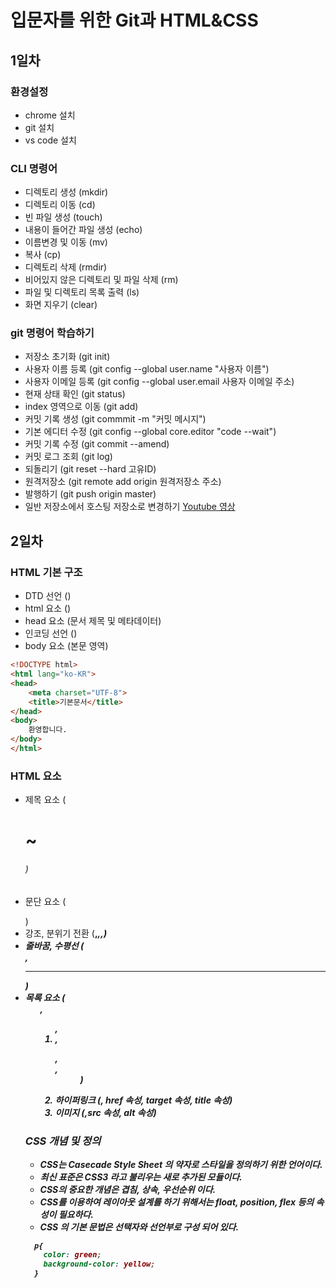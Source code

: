 # 입문자를 위한 Git과 HTML&CSS
## 1일차 
### 환경설정 
- chrome 설치
- git 설치
- vs code 설치 
### CLI 명령어 
- 디렉토리 생성 (mkdir)
- 디렉토리 이동 (cd)
- 빈 파일 생성 (touch)
- 내용이 들어간 파일 생성 (echo)
- 이름변경 및 이동 (mv)
- 복사 (cp)
- 디렉토리 삭제 (rmdir)
- 비어있지 않은 디렉토리 및 파일 삭제 (rm)
- 파일 및 디렉토리 목록 출력 (ls)
- 화면 지우기 (clear)
### git 명령어 학습하기 
- 저장소 초기화 (git init)
- 사용자 이름 등록 (git config --global user.name "사용자 이름")
- 사용자 이메일 등록 (git config --global user.email 사용자 이메일 주소)
- 현재 상태 확인 (git status)
- index 영역으로 이동 (git add)
- 커밋 기록 생성 (git commmit -m "커밋 메시지")
- 기본 에디터 수정 (git config --global core.editor "code --wait")
- 커밋 기록 수정 (git commit --amend)
- 커밋 로그 조회 (git log)
- 되돌리기 (git reset --hard 고유ID)
- 원격저장소 (git remote add origin 원격저장소 주소)
- 발행하기 (git push origin master)
- 일반 저장소에서 호스팅 저장소로 변경하기 
[Youtube 영상](https://youtube.be/SNnfbf-LJz4)

## 2일차
### HTML 기본 구조
- DTD 선언 (<DOCTYPE html>)
- html 요소 (<html lang="ko-KR">)
- head 요소 (문서 제목 및 메타데이터)
- 인코딩 선언 (<meta charset="utf-8">)
- body 요소 (본문 영역)

```html
<!DOCTYPE html>
<html lang="ko-KR">
<head>
    <meta charset="UTF-8">
    <title>기본문서</title>
</head>
<body>
    환영합니다.
</body>
</html>
```
### HTML 요소
- 제목 요소 (<h1> ~ <h6>)
- 문단 요소 (<p></p>)
- 강조, 분위기 전환 (<b>,<i>,<strong>,<em>)
- 줄바꿈, 수평선 (<br>, <hr>)
- 목록 요소 (<ul>,<ol>,<li>,<dl>,<dt>,<dd>)
- 하이퍼링크 (<a>, href 속성, target 속성, title 속성)
- 이미지 (<img>,src 속성, alt 속성)
### CSS 개념 및 정의 
- CSS는 Casecade Style Sheet 의 약자로 스타일을 정의하기 위한 언어이다.
- 최신 표준은 CSS3 라고 불리우는 새로 추가된 모듈이다. 
- CSS의 중요한 개념은 겹침, 상속, 우선순위 이다.
- CSS를 이용하여 레이아웃 설계를 하기 위해서는 float, position, flex 등의 속성이 필요하다. 
- CSS 의 기본 문법은 선택자와 선언부로 구성 되어 있다.
```css
  p{
    color: green; 
    background-color: yellow; 
  }
```